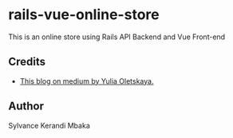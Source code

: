 # rails-vue-online-store
This is an online store using Rails API Backend and Vue Front-end

## Credits
- [This blog on medium by Yulia Oletskaya.](https://blog.usejournal.com/rails-api-jwt-auth-vuejs-spa-eb4cf740a3ae)
## Author
Sylvance Kerandi Mbaka
